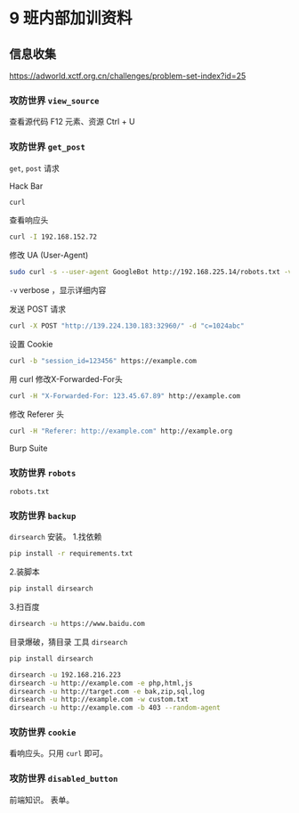 # 9 班内部加训资料
## 信息收集

https://adworld.xctf.org.cn/challenges/problem-set-index?id=25
### 攻防世界 `view_source`
查看源代码
F12 元素、资源
Ctrl + U
### 攻防世界 `get_post` 
`get`, `post` 请求

Hack Bar

```sh
curl
```

查看响应头
```sh
curl -I 192.168.152.72
```

修改 UA (User-Agent)
```sh
sudo curl -s --user-agent GoogleBot http://192.168.225.14/robots.txt -v
```

`-v` verbose ，显示详细内容

发送 POST 请求
```sh
curl -X POST "http://139.224.130.183:32960/" -d "c=1024abc"
```

设置 Cookie
```sh
curl -b "session_id=123456" https://example.com
```

用 curl 修改X-Forwarded-For头
```sh
curl -H "X-Forwarded-For: 123.45.67.89" http://example.com
```

修改 Referer 头
```sh
curl -H "Referer: http://example.com" http://example.org
```

Burp Suite

### 攻防世界 `robots` 
`robots.txt`

### 攻防世界 `backup` 

`dirsearch` 安装。
1.找依赖
```sh
pip install -r requirements.txt
```
2.装脚本
```sh
pip install dirsearch
```
3.扫百度
```sh
dirsearch -u https://www.baidu.com
```

目录爆破，猜目录
工具 `dirsearch`
```sh
pip install dirsearch

dirsearch -u 192.168.216.223
dirsearch -u http://example.com -e php,html,js
dirsearch -u http://target.com -e bak,zip,sql,log
dirsearch -u http://example.com -w custom.txt
dirsearch -u http://example.com -b 403 --random-agent
```

### 攻防世界 `cookie` 
看响应头。只用 `curl` 即可。

### 攻防世界 `disabled_button`
前端知识。
表单。